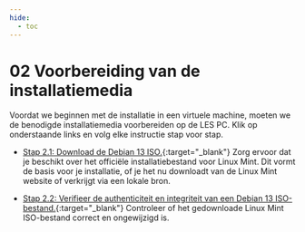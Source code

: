 ```yaml
---
hide:
  - toc
---
```


# 02 Voorbereiding van de installatiemedia
Voordat we beginnen met de installatie in een virtuele machine, moeten we de benodigde installatiemedia voorbereiden op de LES PC. Klik op onderstaande links en volg elke instructie stap voor stap.

- [Stap 2.1: Download de Debian 13 ISO.](../../howtos/download-debian13-iso/index.md){:target="_blank"}
Zorg ervoor dat je beschikt over het officiële installatiebestand voor Linux Mint. Dit vormt de basis voor je installatie, of je het nu downloadt van de Linux Mint website of verkrijgt via een lokale bron.

- [Stap 2.2: Verifieer de authenticiteit en integriteit van een Debian 13 ISO-bestand.](../../howtos/verifieer-debian13-iso/index.md){:target="_blank"}
Controleer of het gedownloade Linux Mint ISO-bestand correct en ongewijzigd is.